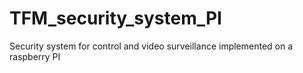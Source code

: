 # TFM_security_system_PI
Security system for control and video surveillance implemented on a raspberry PI 
